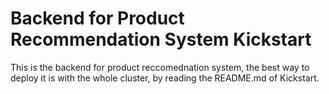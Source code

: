 # Backend for Product Recommendation System Kickstart

This is the backend for product reccomednation system, the best way to deploy it is with the whole cluster, by reading the README.md of Kickstart.